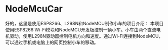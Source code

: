 # NodeMcuCar
好的，这里是使用ESP8266、L298N和NodeMCU制作小车的项目介绍：  本项目使用ESP8266 Wi-Fi模块和NodeMCU开发板控制一辆小车。小车由两个直流电机驱动，使用L298N驱动器控制电机方向和速度。通过Wi-Fi连接到NodeMCU，可以通过手机或电脑上的网页控制小车的移动。

